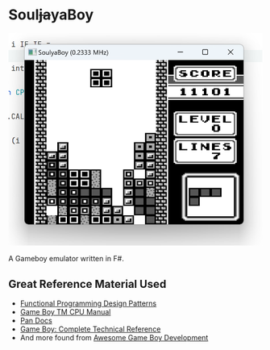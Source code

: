 # Soul~~ja~~yaBoy

!["Soulyaboy" screenshot](./screenshot.png)

A Gameboy emulator written in F#.

## Great Reference Material Used

* [Functional Programming Design Patterns](https://fsharpforfunandprofit.com/fppatterns/)
* [Game Boy TM CPU Manual](http://marc.rawer.de/Gameboy/Docs/GBCPUman.pdf)
* [Pan Docs](https://gbdev.io/pandocs/)
* [Game Boy: Complete Technical Reference](https://gekkio.fi/files/gb-docs/gbctr.pdf)
* And more found from [Awesome Game Boy Development](https://github.com/gbdev/awesome-gbdev)

